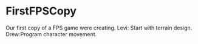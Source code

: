 # FirstFPSCopy
Our first copy of a FPS game were creating.
Levi: Start with terrain design.
Drew:Program character movement.
